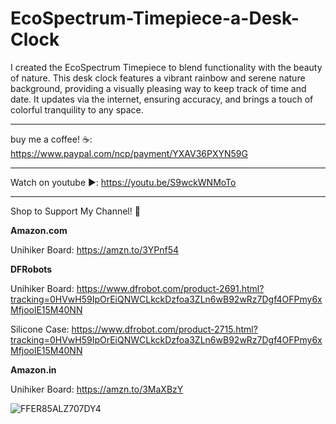 # EcoSpectrum-Timepiece-a-Desk-Clock
I created the EcoSpectrum Timepiece to blend functionality with the beauty of nature. This desk clock features a vibrant rainbow and serene nature background, providing a visually pleasing way to keep track of time and date. It updates via the internet, ensuring accuracy, and brings a touch of colorful tranquility to any space.

_________________________________
buy me a coffee! ☕: https://www.paypal.com/ncp/payment/YXAV36PXYN59G
_________________________________
Watch on youtube ▶️: https://youtu.be/S9wckWNMoTo
_________________________________

Shop to Support My Channel! 🛒

**Amazon.com**

Unihiker Board: https://amzn.to/3YPnf54


**DFRobots**

Unihiker Board: https://www.dfrobot.com/product-2691.html?tracking=0HVwH59IpOrEiQNWCLkckDzfoa3ZLn6wB92wRz7Dgf4OFPmy6xMfjoolE15M40NN

Silicone Case: https://www.dfrobot.com/product-2715.html?tracking=0HVwH59IpOrEiQNWCLkckDzfoa3ZLn6wB92wRz7Dgf4OFPmy6xMfjoolE15M40NN


**Amazon.in**

Unihiker Board: https://amzn.to/3MaXBzY


![FFER85ALZ707DY4](https://github.com/user-attachments/assets/72df3aa1-d19a-415a-9470-d96de5bd571b)
